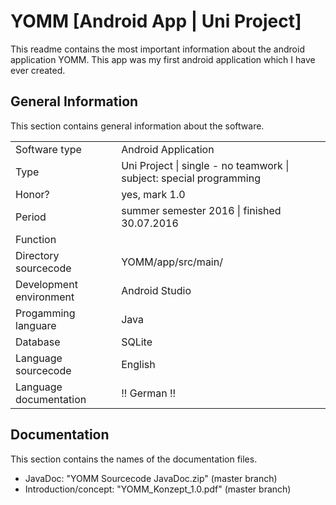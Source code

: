 # YOMM [Android App | Uni Project]

<p>
This readme contains the most important information about the android application YOMM. This app was my first android application which I have ever created. 
</p>

<h2><b>General Information</b></h2>

<p>
This section contains general information about the software.
</p>
<table>
  <tr>
    <td>Software type</td>
    <td>Android Application</td>
  </tr>
  <tr>
    <td>Type</td>
    <td>Uni Project | single - no teamwork | subject: special programming</td>
   <tr>
    <td>Honor?</td>
    <td>yes, mark 1.0</td>
   <tr>
   <tr>
    <td>Period</td>
    <td>summer semester 2016 | finished 30.07.2016</td>
   <tr>
    <td>Function</td>
    <td></td>
  </tr>
  <tr>
    <td>Directory sourcecode</td>
    <td>YOMM/app/src/main/</td>
  </tr>
    <tr>
    <td>Development environment</td>
    <td>Android Studio</td>
  </tr>
    <tr>
    <td>Progamming languare</td>
    <td>Java</td>
  </tr>
    <tr>
    <td>Database</td>
    <td>SQLite</td>
  </tr>
  <tr>
    <td>Language sourcecode</td>
    <td>English</td>
  </tr>
    <tr>
    <td>Language documentation</td>
    <td>!! German !!</td>
  </tr>
</table>




<h2><b>Documentation</b></h2>

<p>
This section contains the names of the documentation files.
</p>

<ul>
<li>JavaDoc: "YOMM Sourcecode JavaDoc.zip" (master branch)</li>
<li>Introduction/concept: "YOMM_Konzept_1.0.pdf" (master branch)</li>
</ul>
